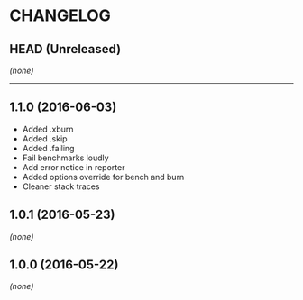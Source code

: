 CHANGELOG
=========

## HEAD (Unreleased)
_(none)_

--------------------

## 1.1.0 (2016-06-03)
* Added .xburn
* Added .skip
* Added .failing
* Fail benchmarks loudly
* Add error notice in reporter
* Added options override for bench and burn
* Cleaner stack traces

## 1.0.1 (2016-05-23)
_(none)_

## 1.0.0 (2016-05-22)
_(none)_
